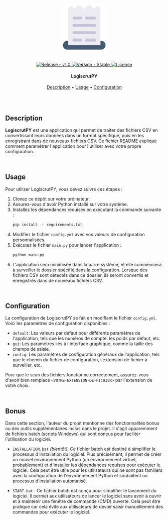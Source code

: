 <p align="center" >
    <img src="https://raw.githubusercontent.com/Game-K-Hack/LogiscrutPY/master/images/icon.png" width=150 />
</p>

<br>

<div align="center">
  <a href="#">
    <img src="https://img.shields.io/static/v1?label=release&message=v1.0&color=blue" alt="Release - v1.0" />
  </a>
  <a href="#">
    <img src="https://img.shields.io/static/v1?label=version&message=Stable&color=green" alt="Version - Stable" />
  </a>
  <a href="https://choosealicense.com/licenses/mit">
    <img src="https://img.shields.io/badge/License-MIT-yellow" alt="License" />
  </a>
</div>

<h4 align="center">LogiscrutPY</h4>

<p align="center">
  <a href="#description">Description</a> •
  <a href="#usage">Usage</a> •
  <a href="#configuration">Configuration</a>
</p>

<br>
<br>

## Description

**LogiscrutPY** est une application qui permet de traiter des fichiers CSV en convertissant leurs données dans un format spécifique, puis en les enregistrant dans de nouveaux fichiers CSV. Ce fichier README explique comment paramétrer l'application pour l'utiliser avec votre propre configuration.

<br>

## Usage

Pour utiliser LogiscrutPY, vous devez suivre ces étapes :

1. Clonez ce dépôt sur votre ordinateur.
2. Assurez-vous d'avoir Python installé sur votre système.
3. Installez les dépendances requises en exécutant la commande suivante :
    ```bash
    pip install -r requirements.txt
    ```
4. Modifiez le fichier `config.yml` avec vos valeurs de configuration personnalisées.
5. Exécutez le fichier `main.py` pour lancer l'application :
    ```bash
    python main.py
    ```
6. L'application sera minimisée dans la barre système, et elle commencera à surveiller le dossier spécifié dans la configuration. Lorsque des fichiers CSV sont détectés dans ce dossier, ils seront convertis et enregistrés dans de nouveaux fichiers CSV.

<br>

## Configuration

La configuration de LogiscrutPY se fait en modifiant le fichier `config.yml`. Voici les paramètres de configuration disponibles :
- `default`: Les valeurs par défaut pour différents paramètres de l'application, tels que les numéros de compte, les poids par défaut, etc.
- `gui`: Les paramètres liés à l'interface graphique, comme la taille des champs de saisie.
- `config`: Les paramètres de configuration généraux de l'application, tels que le chemin du fichier de configuration, l'extension de fichier à surveiller, etc.

Pour que le scan des fichiers fonctionne correctement, assurez-vous d'avoir bien remplacé `<VOTRE-EXTENSION-DE-FICHIER>` par l'extension de votre choix.

<br>

## Bonus

Dans cette section, l'auteur du projet mentionne des fonctionnalités bonus ou des outils supplémentaires inclus dans le projet. Il s'agit apparemment de fichiers batch (scripts Windows) qui sont conçus pour faciliter l'utilisation du logiciel.

- `INSTALLATION.bat` *(bientôt)*: Ce fichier batch est destiné à simplifier le processus d'installation du logiciel. Plus précisément, il permet de créer un nouvel environnement Python (un environnement virtuel, probablement) et d'installer les dépendances requises pour exécuter le logiciel. Cela peut être utile pour les utilisateurs qui ne sont pas familiers avec la configuration de l'environnement Python et souhaitent un processus d'installation automatisé.

- `START.bat` : Ce fichier batch est conçu pour simplifier le lancement du logiciel. Il permet aux utilisateurs de lancer le logiciel sans avoir à ouvrir et à maintenir une fenêtre de commande (CMD) ouverte. Cela peut être pratique car cela évite aux utilisateurs de devoir saisir manuellement des commandes pour exécuter le logiciel.
